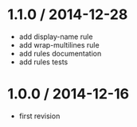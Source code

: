 
1.1.0 / 2014-12-28
==================

 * add display-name rule
 * add wrap-multilines rule
 * add rules documentation
 * add rules tests

1.0.0 / 2014-12-16
==================
 * first revision
